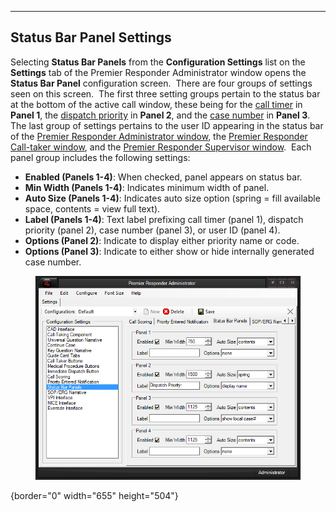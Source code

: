   -------------------------------
  **Status Bar Panel Settings**
  -------------------------------

Selecting **Status Bar Panels** from the **Configuration Settings** list
on the **Settings** tab of the Premier Responder Administrator window
opens the **Status Bar Panel** configuration screen.  There are four
groups of settings seen on this screen.  The first three setting groups
pertain to the status bar at the bottom of the active call window, these
being for the [call timer](All%20Caller%20Questions.htm) in **Panel 1**,
the [dispatch priority](Priorities.htm) in **Panel 2**, and the [case
number](All%20Caller%20Questions.htm) in **Panel 3**.  The last group of
settings pertains to the user ID appearing in the status bar of the
[Premier Responder Administrator
window](911Adviser%20Administrator.htm), the [Premier Responder
Call-taker window](911Adviser%20Call-Taker.htm), and the [Premier
Responder Supervisor window](911Adviser%20Supervisor.htm).  Each panel
group includes the following settings:

-   **Enabled (Panels 1-4)**: When checked, panel appears on status bar.
-   **Min Width (Panels 1-4)**: Indicates minimum width of panel.
-   **Auto Size (Panels 1-4)**: Indicates auto size option (spring =
    fill available space, contents = view full text).
-   **Label (Panels 1-4)**: Text label prefixing call timer (panel 1),
    dispatch priority (panel 2), case number (panel 3), or user ID
    (panel 4).
-   **Options (Panel 2)**: Indicate to display either priority name or
    code.
-   **Options (Panel 3)**: Indicate to either show or hide internally
    generated case number.

<figure><img src=".gitbook/assets/Status Bar Panel Settings_files/image001.png" alt=""><figcaption></figcaption></figure>{border="0"
width="655" height="504"}
